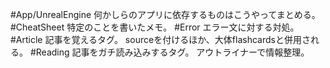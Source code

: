 #App/UnrealEngine
何かしらのアプリに依存するものはこうやってまとめる。
#CheatSheet
特定のことを書いたメモ。
#Error
エラー文に対する対処。
#Article
記事を覚えるタグ。
sourceを付けるほか、大体flashcardsと併用される。
#Reading
記事をガチ読み込みするタグ。
アウトライナーで情報整理。